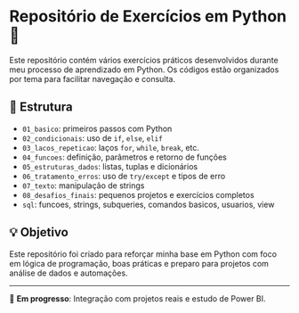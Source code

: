 # Repositório de Exercícios em Python 🐍

Este repositório contém vários exercícios práticos desenvolvidos durante meu processo de aprendizado em Python. Os códigos estão organizados por tema para facilitar navegação e consulta.

## 📁 Estrutura

- `01_basico`: primeiros passos com Python
- `02_condicionais`: uso de `if`, `else`, `elif`
- `03_lacos_repeticao`: laços `for`, `while`, `break`, etc.
- `04_funcoes`: definição, parâmetros e retorno de funções
- `05_estruturas_dados`: listas, tuplas e dicionários
- `06_tratamento_erros`: uso de `try/except` e tipos de erro
- `07_texto`: manipulação de strings
- `08_desafios_finais`: pequenos projetos e exercícios completos
- `sql`: funcoes, strings, subqueries, comandos basicos, usuarios, view

## 💡 Objetivo

Este repositório foi criado para reforçar minha base em Python com foco em lógica de programação, boas práticas e preparo para projetos com análise de dados e automações.

---

📌 **Em progresso**: Integração com projetos reais e estudo de Power BI.
